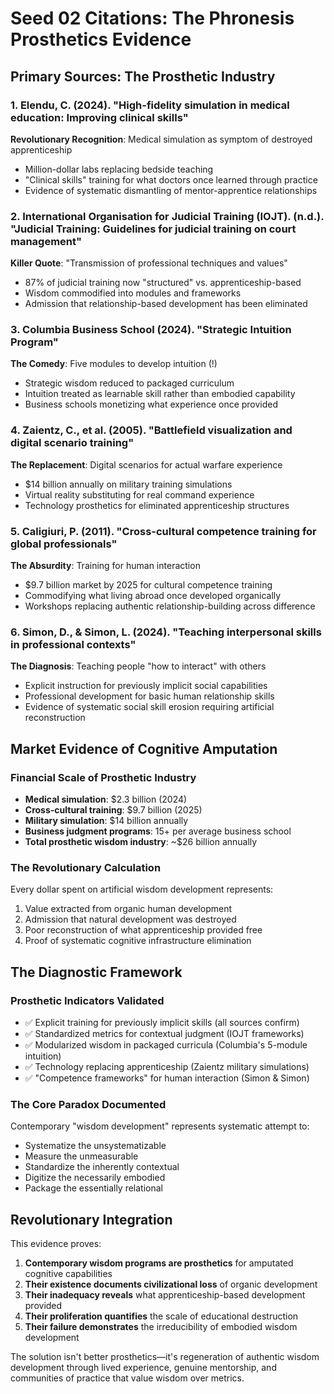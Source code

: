 # Seed 02 Citations: The Phronesis Prosthetics Evidence

## Primary Sources: The Prosthetic Industry

### 1. Elendu, C. (2024). "High-fidelity simulation in medical education: Improving clinical skills"
**Revolutionary Recognition**: Medical simulation as symptom of destroyed apprenticeship
- Million-dollar labs replacing bedside teaching
- "Clinical skills" training for what doctors once learned through practice
- Evidence of systematic dismantling of mentor-apprentice relationships

### 2. International Organisation for Judicial Training (IOJT). (n.d.). "Judicial Training: Guidelines for judicial training on court management"
**Killer Quote**: "Transmission of professional techniques and values"
- 87% of judicial training now "structured" vs. apprenticeship-based
- Wisdom commodified into modules and frameworks
- Admission that relationship-based development has been eliminated

### 3. Columbia Business School (2024). "Strategic Intuition Program"
**The Comedy**: Five modules to develop intuition (!)
- Strategic wisdom reduced to packaged curriculum
- Intuition treated as learnable skill rather than embodied capability
- Business schools monetizing what experience once provided

### 4. Zaientz, C., et al. (2005). "Battlefield visualization and digital scenario training"
**The Replacement**: Digital scenarios for actual warfare experience
- $14 billion annually on military training simulations
- Virtual reality substituting for real command experience
- Technology prosthetics for eliminated apprenticeship structures

### 5. Caligiuri, P. (2011). "Cross-cultural competence training for global professionals"
**The Absurdity**: Training for human interaction
- $9.7 billion market by 2025 for cultural competence training
- Commodifying what living abroad once developed organically
- Workshops replacing authentic relationship-building across difference

### 6. Simon, D., & Simon, L. (2024). "Teaching interpersonal skills in professional contexts"
**The Diagnosis**: Teaching people "how to interact" with others
- Explicit instruction for previously implicit social capabilities
- Professional development for basic human relationship skills
- Evidence of systematic social skill erosion requiring artificial reconstruction

## Market Evidence of Cognitive Amputation

### Financial Scale of Prosthetic Industry
- **Medical simulation**: $2.3 billion (2024)
- **Cross-cultural training**: $9.7 billion (2025)
- **Military simulation**: $14 billion annually
- **Business judgment programs**: 15+ per average business school
- **Total prosthetic wisdom industry**: ~$26 billion annually

### The Revolutionary Calculation
Every dollar spent on artificial wisdom development represents:
1. Value extracted from organic human development
2. Admission that natural development was destroyed
3. Poor reconstruction of what apprenticeship provided free
4. Proof of systematic cognitive infrastructure elimination

## The Diagnostic Framework

### Prosthetic Indicators Validated
- ✅ Explicit training for previously implicit skills (all sources confirm)
- ✅ Standardized metrics for contextual judgment (IOJT frameworks)
- ✅ Modularized wisdom in packaged curricula (Columbia's 5-module intuition)
- ✅ Technology replacing apprenticeship (Zaientz military simulations)
- ✅ "Competence frameworks" for human interaction (Simon & Simon)

### The Core Paradox Documented
Contemporary "wisdom development" represents systematic attempt to:
- Systematize the unsystematizable
- Measure the unmeasurable  
- Standardize the inherently contextual
- Digitize the necessarily embodied
- Package the essentially relational

## Revolutionary Integration

This evidence proves:
1. **Contemporary wisdom programs are prosthetics** for amputated cognitive capabilities
2. **Their existence documents civilizational loss** of organic development
3. **Their inadequacy reveals** what apprenticeship-based development provided
4. **Their proliferation quantifies** the scale of educational destruction
5. **Their failure demonstrates** the irreducibility of embodied wisdom development

The solution isn't better prosthetics—it's regeneration of authentic wisdom development through lived experience, genuine mentorship, and communities of practice that value wisdom over metrics.